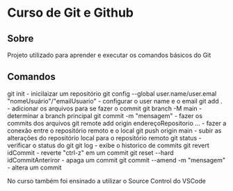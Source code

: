 <h1>Curso de Git e Github</h1>

<h2>Sobre</h2>

<p>Projeto utilizado para aprender e executar os comandos básicos do Git</p>

## Comandos
<div>
    git init - inicilaizar um repositório
    git config --global user.name/user.emal "nomeUsuário"/"emailUsuario"  - configurar o user name e o email
    git add . - adicionar os arquivos para se fazer o commit
    git branch -M main - determinar a branch principal
    git commit -m "mensagem" - fazer os commits dos arquivos
    git remote add origin endereçoRepositorio ... - fazer a conexão entre o repositório remoto e o local
    git push origin main - subir as alterações do repositório local para o repositório remoto
    git status - verificar o status do git
    git log - exibe o historico de commits
    git revert idCommit - reverte "ctrl-z" em um commit
    git reset --hard idCommitAnteriror - apaga um commit
    git commit --amend -m "mensagem" - altera um commit
</div>

<p>No curso também foi ensinado a utilizar o Source Control do VSCode</p>